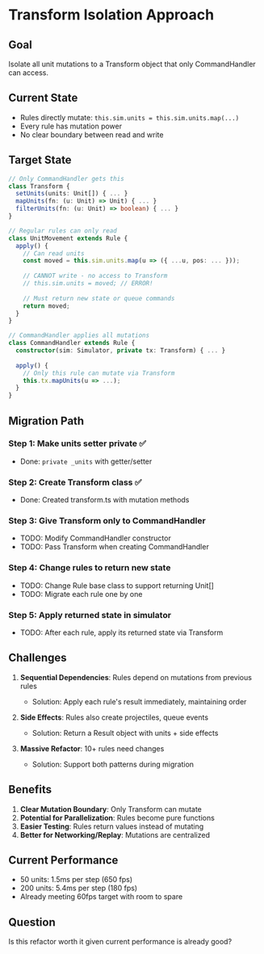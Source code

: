 # Transform Isolation Approach

## Goal
Isolate all unit mutations to a Transform object that only CommandHandler can access.

## Current State
- Rules directly mutate: `this.sim.units = this.sim.units.map(...)`
- Every rule has mutation power
- No clear boundary between read and write

## Target State
```typescript
// Only CommandHandler gets this
class Transform {
  setUnits(units: Unit[]) { ... }
  mapUnits(fn: (u: Unit) => Unit) { ... }
  filterUnits(fn: (u: Unit) => boolean) { ... }
}

// Regular rules can only read
class UnitMovement extends Rule {
  apply() {
    // Can read units
    const moved = this.sim.units.map(u => ({ ...u, pos: ... }));
    
    // CANNOT write - no access to Transform
    // this.sim.units = moved; // ERROR!
    
    // Must return new state or queue commands
    return moved;
  }
}

// CommandHandler applies all mutations
class CommandHandler extends Rule {
  constructor(sim: Simulator, private tx: Transform) { ... }
  
  apply() {
    // Only this rule can mutate via Transform
    this.tx.mapUnits(u => ...);
  }
}
```

## Migration Path

### Step 1: Make units setter private ✅
- Done: `private _units` with getter/setter

### Step 2: Create Transform class ✅  
- Done: Created transform.ts with mutation methods

### Step 3: Give Transform only to CommandHandler
- TODO: Modify CommandHandler constructor
- TODO: Pass Transform when creating CommandHandler

### Step 4: Change rules to return new state
- TODO: Change Rule base class to support returning Unit[]
- TODO: Migrate each rule one by one

### Step 5: Apply returned state in simulator
- TODO: After each rule, apply its returned state via Transform

## Challenges

1. **Sequential Dependencies**: Rules depend on mutations from previous rules
   - Solution: Apply each rule's result immediately, maintaining order

2. **Side Effects**: Rules also create projectiles, queue events
   - Solution: Return a Result object with units + side effects
   
3. **Massive Refactor**: 10+ rules need changes
   - Solution: Support both patterns during migration

## Benefits

1. **Clear Mutation Boundary**: Only Transform can mutate
2. **Potential for Parallelization**: Rules become pure functions
3. **Easier Testing**: Rules return values instead of mutating
4. **Better for Networking/Replay**: Mutations are centralized

## Current Performance
- 50 units: 1.5ms per step (650 fps)
- 200 units: 5.4ms per step (180 fps)
- Already meeting 60fps target with room to spare

## Question
Is this refactor worth it given current performance is already good?